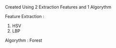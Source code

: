 Created Using 2 Extraction Features and 1 Algorythm 

Feature Extraction :
1. HSV
2. LBP

Algorythm :
Forest
